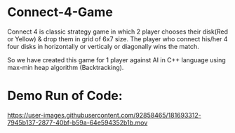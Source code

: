 # Connect-4-Game

Connect 4 is classic strategy game in which 2 player chooses their disk(Red or Yellow) & drop them in grid of 6x7 size. The player who connect his/her 4 four disks in horizontally or verticaly or diagonally wins the match.

So we have created this game for 1 player against AI in C++ language using max-min heap algorithm (Backtracking).

# Demo Run of Code:


https://user-images.githubusercontent.com/92858465/181693312-7945b137-2877-40bf-b59a-64e594352b1b.mov

